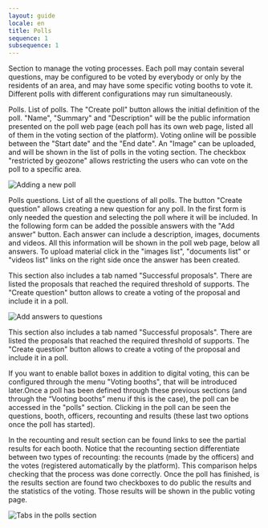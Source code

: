 ```yaml
---
layout: guide
locale: en
title: Polls
sequence: 1
subsequence: 1
---
```


Section to manage the voting processes. Each poll may contain several questions, may be configured to be voted by everybody or only by the residents of an area, and may have some specific voting booths to vote it. Different polls with different configurations may run simultaneously. 

Polls. List of polls. The "Create poll" button allows the initial definition of the poll. "Name", "Summary" and "Description" will be the public information presented on the poll web page (each poll has its own web page, listed all of them in the voting section of the platform). Voting online will be possible between the "Start date" and the "End date". An "Image" can be uploaded, and will be shown in the list of polls in the voting section. The checkbox "restricted by geozone" allows restricting the users who can vote on the poll to a specific area.

![Adding a new poll](/assets/screenshot.jpg)

Polls questions. List of all the questions of all polls. The button "Create question" allows creating a new question for any poll. In the first form is only needed the question and selecting the poll where it will be included. In the following form can be added the possible answers with the "Add answer" button. Each answer can include a description, images, documents and videos. All this information will be shown in the poll web page, below all answers. To upload material click in the "images list", "documents list" or "videos list" links on the right side once the answer has been created.

This section also includes a tab named "Successful proposals". There are listed the proposals that reached the required threshold of supports. The "Create question" button allows to create a voting of the proposal and include it in a poll.

![Add answers to questions](/assets/screenshot.jpg)

This section also includes a tab named "Successful proposals". There are listed the proposals that reached the required threshold of supports. The "Create question" button allows to create a voting of the proposal and include it in a poll.
 
If you want to enable ballot boxes in addition to digital voting, this can be configured through the menu "Voting booths", that will be introduced later.Once a poll has been defined through these previous sections (and through the “Vooting booths” menu if this is the case), the poll can be accessed in the "polls" section. Clicking in the poll can be seen the questions, booth, officers, recounting and results (these last two options once the poll has started).
 
In the recounting and result section can be found links to see the partial results for each booth. Notice that the recounting section differentiate between two types of recounting: the recounts (made by the officers) and the votes (registered automatically by the platform). This comparison helps checking that the process was done correctly. Once the poll has finished, is the results section are found two checkboxes to do public the results and the statistics of the voting. Those results will be shown in the public voting page.

![Tabs in the polls section](/assets/screenshot.jpg)